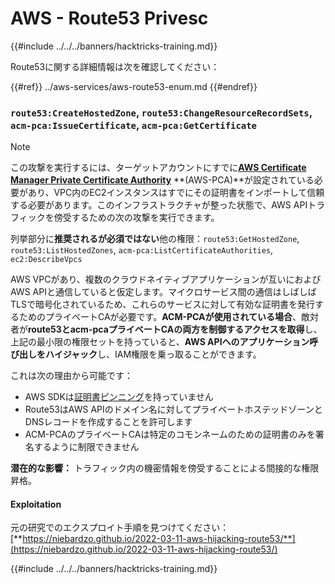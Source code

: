# AWS - Route53 Privesc

{{#include ../../../banners/hacktricks-training.md}}

Route53に関する詳細情報は次を確認してください：

{{#ref}}
../aws-services/aws-route53-enum.md
{{#endref}}

### `route53:CreateHostedZone`, `route53:ChangeResourceRecordSets`, `acm-pca:IssueCertificate`, `acm-pca:GetCertificate`

> [!NOTE]
> この攻撃を実行するには、ターゲットアカウントにすでに[**AWS Certificate Manager Private Certificate Authority**](https://aws.amazon.com/certificate-manager/private-certificate-authority/) **(AWS-PCA)**が設定されている必要があり、VPC内のEC2インスタンスはすでにその証明書をインポートして信頼する必要があります。このインフラストラクチャが整った状態で、AWS APIトラフィックを傍受するための次の攻撃を実行できます。

列挙部分に**推奨されるが必須ではない**他の権限：`route53:GetHostedZone`, `route53:ListHostedZones`, `acm-pca:ListCertificateAuthorities`, `ec2:DescribeVpcs`

AWS VPCがあり、複数のクラウドネイティブアプリケーションが互いにおよびAWS APIと通信していると仮定します。マイクロサービス間の通信はしばしばTLSで暗号化されているため、これらのサービスに対して有効な証明書を発行するためのプライベートCAが必要です。**ACM-PCAが使用されている場合**、敵対者が**route53とacm-pcaプライベートCAの両方を制御するアクセスを取得**し、上記の最小限の権限セットを持っていると、**AWS APIへのアプリケーション呼び出しをハイジャック**し、IAM権限を乗っ取ることができます。

これは次の理由から可能です：

- AWS SDKは[証明書ピンニング](https://www.digicert.com/blog/certificate-pinning-what-is-certificate-pinning)を持っていません
- Route53はAWS APIのドメイン名に対してプライベートホステッドゾーンとDNSレコードを作成することを許可します
- ACM-PCAのプライベートCAは特定のコモンネームのための証明書のみを署名するように制限できません

**潜在的な影響：** トラフィック内の機密情報を傍受することによる間接的な権限昇格。

#### Exploitation <a href="#discovery" id="discovery"></a>

元の研究でのエクスプロイト手順を見つけてください：[**https://niebardzo.github.io/2022-03-11-aws-hijacking-route53/**](https://niebardzo.github.io/2022-03-11-aws-hijacking-route53/)

{{#include ../../../banners/hacktricks-training.md}}
